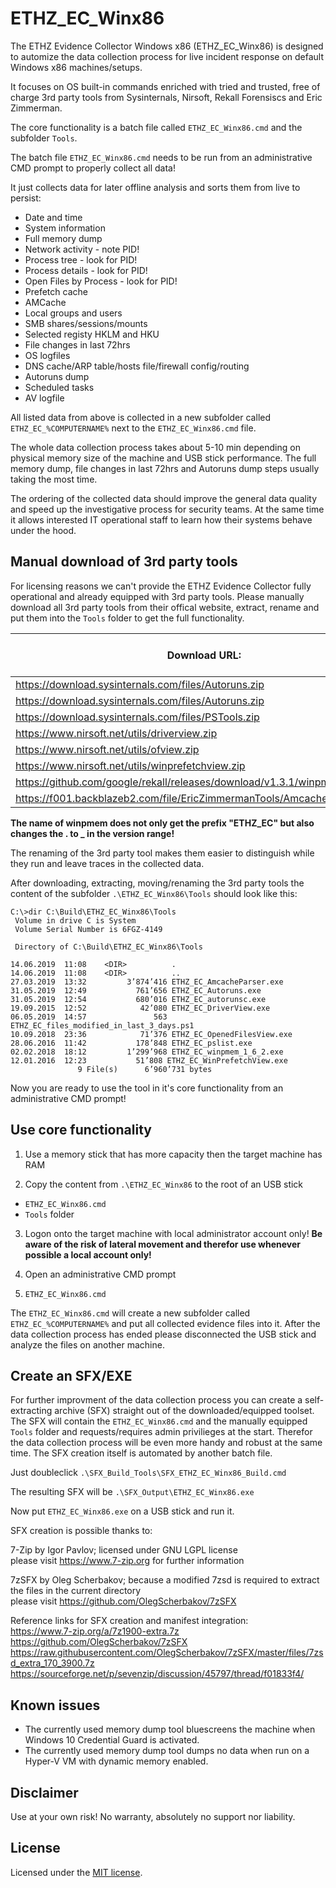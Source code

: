 # ETHZ_EC_Winx86

The ETHZ Evidence Collector Windows x86 (ETHZ_EC_Winx86) is designed to automize the data collection process for live incident response on default Windows x86 machines/setups.

It focuses on OS built-in commands enriched with tried and trusted, free of charge 3rd party tools from Sysinternals, Nirsoft, Rekall Forensiscs and Eric Zimmerman.

The core functionality is a batch file called `ETHZ_EC_Winx86.cmd` and the subfolder `Tools`.

The batch file `ETHZ_EC_Winx86.cmd` needs to be run from an administrative CMD prompt to properly collect all data!

It just collects data for later offline analysis and sorts them from live to persist:
* Date and time
* System information
* Full memory dump
* Network activity - note PID!
* Process tree - look for PID!
* Process details - look for PID!
* Open Files by Process - look for PID!
* Prefetch cache
* AMCache
* Local groups and users
* SMB shares/sessions/mounts
* Selected registy HKLM and HKU
* File changes in last 72hrs
* OS logfiles
* DNS cache/ARP table/hosts file/firewall config/routing
* Autoruns dump
* Scheduled tasks
* AV logfile

All listed data from above is collected in a new subfolder called `ETHZ_EC_%COMPUTERNAME%` next to the `ETHZ_EC_Winx86.cmd` file.

The whole data collection process takes about 5-10 min depending on physical memory size of the machine and USB stick performance. The full memory dump, file changes in last 72hrs and Autoruns dump steps usually taking the most time.

The ordering of the collected data should improve the general data quality and speed up the investigative process for security teams.
At the same time it allows interested IT operational staff to learn how their systems behave under the hood.



Manual download of 3rd party tools
----------------------------------

For licensing reasons we can't provide the ETHZ Evidence Collector fully operational and already equipped with 3rd party tools.
Please manually download all 3rd party tools from their offical website, extract, rename and put them into the `Tools` folder to get the full functionality.

|Download URL: | Original filename: | Save files in .\ETHZ_EC_Winx86\Tools and rename to: |
| ------------ | ------------------ | --------------------------------------------------- |
|https://download.sysinternals.com/files/Autoruns.zip |	Autoruns.exe | ETHZ_EC_Autoruns.exe |
|https://download.sysinternals.com/files/Autoruns.zip	| Autorunsc.exe	|ETHZ_EC_autorunsc.exe |
|https://download.sysinternals.com/files/PSTools.zip | pslist.exe | ETHZ_EC_pslist.exe |
|https://www.nirsoft.net/utils/driverview.zip |	Driverview.exe | ETHZ_EC_DriverView.exe |
|https://www.nirsoft.net/utils/ofview.zip | OpenedFilesView.exe | ETHZ_EC_OpenedFilesView.exe |
|https://www.nirsoft.net/utils/winprefetchview.zip | WinPrefetchView.exe | ETHZ_EC_WinPrefetchView.exe |
|https://github.com/google/rekall/releases/download/v1.3.1/winpmem_1.6.2.exe | winpmem_1.6.2.exe | ETHZ_EC_winpmem_1_6_2.exe |
|https://f001.backblazeb2.com/file/EricZimmermanTools/AmcacheParser.zip | AmcacheParser.exe | ETHZ_EC_AmcacheParser.exe |

**The name of winpmem does not only get the prefix "ETHZ_EC" but also changes the . to _ in the version range!**

The renaming of the 3rd party tool makes them easier to distinguish while they run and leave traces in the collected data.

After downloading, extracting, moving/renaming the 3rd party tools the content of the subfolder `.\ETHZ_EC_Winx86\Tools` should look like this:

```
C:\>dir C:\Build\ETHZ_EC_Winx86\Tools
 Volume in drive C is System
 Volume Serial Number is 6FGZ-4149

 Directory of C:\Build\ETHZ_EC_Winx86\Tools

14.06.2019  11:08    <DIR>          .  
14.06.2019  11:08    <DIR>          ..  
27.03.2019  13:32         3’874’416 ETHZ_EC_AmcacheParser.exe  
31.05.2019  12:49           761’656 ETHZ_EC_Autoruns.exe  
31.05.2019  12:54           680’016 ETHZ_EC_autorunsc.exe  
19.09.2015  12:52            42’080 ETHZ_EC_DriverView.exe  
06.05.2019  14:57               563 ETHZ_EC_files_modified_in_last_3_days.ps1  
10.09.2018  23:36            71’376 ETHZ_EC_OpenedFilesView.exe  
28.06.2016  11:42           178’848 ETHZ_EC_pslist.exe  
02.02.2018  18:12         1’299’968 ETHZ_EC_winpmem_1_6_2.exe  
12.01.2016  12:23           51’808 ETHZ_EC_WinPrefetchView.exe  
               9 File(s)      6’960’731 bytes
```
               
Now you are ready to use the tool in it's core functionality from an administrative CMD prompt!



Use core functionality
----------------------

1. Use a memory stick that has more capacity then the target machine has RAM

2. Copy the content from `.\ETHZ_EC_Winx86` to the root of an USB stick 
* `ETHZ_EC_Winx86.cmd`
* `Tools` folder

3. Logon onto the target machine with local administrator account only!
**Be aware of the risk of lateral movement and therefor use whenever possible a local account only!**

4. Open an administrative CMD prompt

5. `ETHZ_EC_Winx86.cmd`

The `ETHZ_EC_Winx86.cmd` will create a new subfolder called `ETHZ_EC_%COMPUTERNAME%` and put all collected evidence files into it.
After the data collection process has ended please disconnected the USB stick and analyze the files on another machine.



Create an SFX/EXE
-----------------

For further improvment of the data collection process you can create a self-extracting archive (SFX) straight out of the downloaded/equipped toolset.
The SFX will contain the `ETHZ_EC_Winx86.cmd` and the manually equipped `Tools` folder and requests/requires admin privilieges at the start.
Therefor the data collection process will be even more handy and robust at the same time.
The SFX creation itself is automated by another batch file.

Just doubleclick `.\SFX_Build_Tools\SFX_ETHZ_EC_Winx86_Build.cmd`

The resulting SFX will be `.\SFX_Output\ETHZ_EC_Winx86.exe`

Now put `ETHZ_EC_Winx86.exe` on a USB stick and run it.

SFX creation is possible thanks to:

7-Zip by Igor Pavlov; licensed under GNU LGPL license  
please visit https://www.7-zip.org for further information

7zSFX by Oleg Scherbakov; because a modified 7zsd is required to extract the files in the current directory  
please visit https://github.com/OlegScherbakov/7zSFX 

Reference links for SFX creation and manifest integration:  
https://www.7-zip.org/a/7z1900-extra.7z  
https://github.com/OlegScherbakov/7zSFX  
https://raw.githubusercontent.com/OlegScherbakov/7zSFX/master/files/7zsd_extra_170_3900.7z  
https://sourceforge.net/p/sevenzip/discussion/45797/thread/f01833f4/



Known issues
------------
* The currently used memory dump tool bluescreens the machine when Windows 10 Credential Guard is activated.
* The currently used memory dump tool dumps no data when run on a Hyper-V VM with dynamic memory enabled.


Disclaimer
----------
Use at your own risk! No warranty, absolutely no support nor liability.


License
-------
Licensed under the [MIT license](LICENSE).
